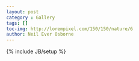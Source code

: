 ```yaml
---
layout: post
category : Gallery
tags: []
toc-img: http://lorempixel.com/150/150/nature/6
author: Neil Ever Osborne
---
```

{% include JB/setup %}
